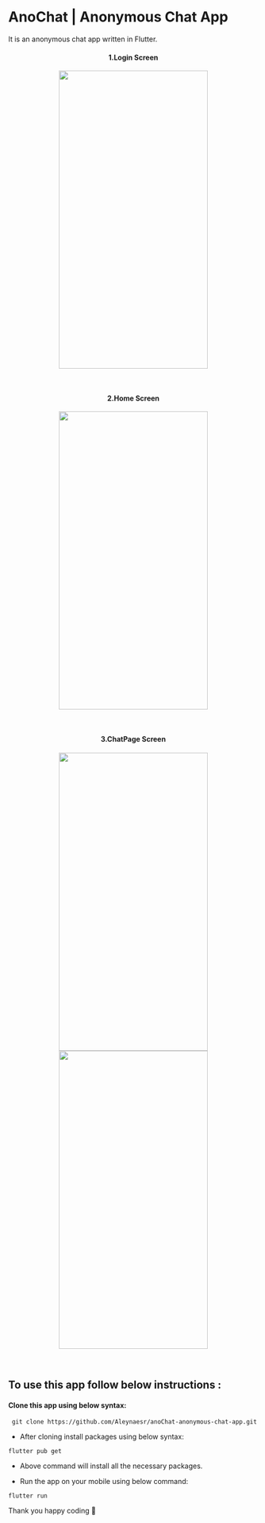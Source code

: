 # AnoChat | Anonymous Chat App

It is an anonymous chat app written in Flutter.

<h4 align="center">
1.Login Screen
</h4> 
 

<p align="center">
<img src="https://user-images.githubusercontent.com/45822686/146434684-cc0c6315-0d4d-4b48-9b4a-4c9b88b3da17.png" width="300" height="600">  
</p>

 </br>

<h4 align="center">

2.Home Screen
</h4>

 <p align="center">

<img src="https://user-images.githubusercontent.com/45822686/146434731-d32e6fbb-15cb-4a2f-b11d-68e62a29319e.png" width="300" height="600">  
   
</p>
 </br> 


<h4 align="center">
3.ChatPage Screen
</h4>
 <p align="center">
 
  <img src="https://user-images.githubusercontent.com/45822686/146434773-10dfc93c-b7a3-47ac-b874-c2845dffe39d.png" width="300" height="600">  
 <img src="https://user-images.githubusercontent.com/45822686/146434780-4c1d1707-a3ab-4d22-acb8-b1f01276a72c.png" width="300" height="600">  
 
</p>

 </br>



## To use this app follow below instructions :
#### Clone this app using below syntax:

``` git clone https://github.com/Aleynaesr/anoChat-anonymous-chat-app.git```

* After cloning install packages using below syntax:

``` flutter pub get ```

* Above command will install all the necessary packages.

* Run the app on your mobile using below command:

``` flutter run ```


Thank you happy coding  🎈

